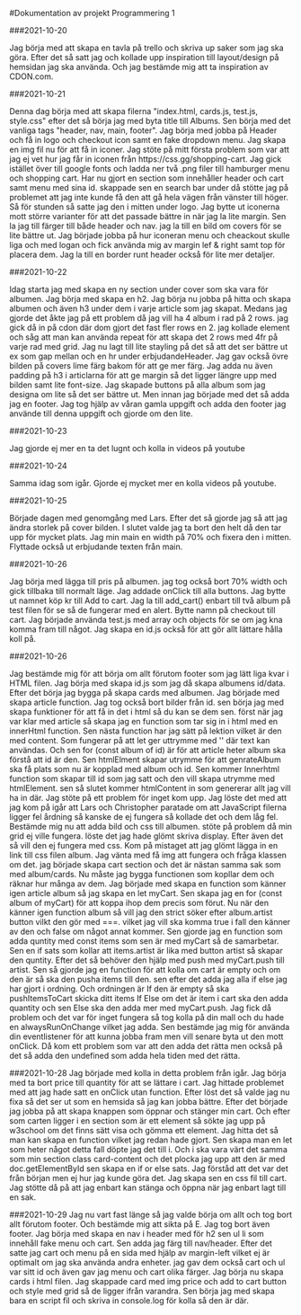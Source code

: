#Dokumentation av projekt Programmering 1


###2021-10-20
<p> Jag börja med att skapa en tavla på trello och skriva up saker som jag ska göra. Efter det
så satt jag och kollade upp inspiration till layout/design på hemsidan jag ska använda. Och 
jag bestämde mig att ta inspiration av CDON.com.</p>

###2021-10-21
<p>Denna dag börja med att skapa filerna "index.html, cards.js, test.js, style.css" efter
det så börja jag med byta title till Albums. Sen börja med det vanliga tags
"header, nav, main, footer". Jag börja med jobba på Header och få in logo och checkout icon
samt en fake dropdown menu. Jag skapa en img fil nu för att få in iconer. Jag stöte på mitt 
första problem som var att jag ej vet hur jag får in iconen från https://css.gg/shopping-cart.
Jag gick istället över till google fonts och ladda ner två .png filer till hamburger menu och
shopping cart. Har nu gjort en section som innehåller header och cart samt menu med sina id.
skappade sen en search bar under då stötte jag på problemet att jag inte kunde få den att gå 
hela vägen från vänster till höger. Så för stunden så satte jag den i mitten under logo.
Jag bytte ut iconerna mott större varianter för att det passade bättre in när jag la lite
margin. Sen la jag till färger till både header och nav. jag la till en bild om covers för
se lite bättre ut. Jag började jobba på hur iconeran menu och cheackout skulle liga och med
logan och fick använda mig av margin lef & right samt top för placera dem. Jag la till en
border runt header också för lite mer detaljer.</p>

###2021-10-22
<p>Idag starta jag med skapa en ny section under cover som ska vara för albumen. Jag börja
med skapa en h2. Jag börja nu jobba på hitta och skapa albumen och även h3 under dem i varje
article som jag skapat. Medans jag gjorde det åkte jag på ett problem då jag vill ha
4 album i rad på 2 rows. jag gick då in på cdon där dom gjort det fast fler rows en 2.
jag kollade element och såg att man kan använda repeat för att skapa det 2 rows med 4fr 
på varje rad med grid. Jag nu lagt till lite stayling på det så att det ser bättre ut
ex som gap mellan och en hr under erbjudandeHeader. Jag gav också övre bilden på covers 
lime färg bakom för att ge mer färg. Jag adda nu även padding på h3 i articlarna för att ge 
margin så det ligger längre upp med bilden samt lite font-size. Jag skapade buttons på alla 
album som jag designa om lite så det ser bättre ut. Men innan jag började med 
det så adda jag en footer. Jag tog hjälp av våran gamla uppgift och adda den footer jag
använde till denna uppgift och gjorde om den lite. </p>

###2021-10-23
<p>Jag gjorde ej mer en ta det lugnt och kolla in videos på youtube</p>

###2021-10-24 
<p>Samma idag som igår. Gjorde ej mycket mer en kolla videos på youtube.</p>

###2021-10-25
<p>Började dagen med genomgång med Lars. Efter det så gjorde jag så att jag ändra storlek på
cover bilden. I slutet valde jag ta bort den helt då den tar upp för mycket plats. Jag min
main en width på 70% och fixera den i mitten. Flyttade också ut erbjudande texten från main.
</p>

###2021-10-26
<p>Jag börja med lägga till pris på albumen. jag tog också bort 70% width och gick tillbaka 
till normalt läge. Jag addade onClick till alla buttons. Jag bytte ut namnet köp kr till
Add to cart. Jag la till add_cart() enbart till två album på test filen för se så de 
fungerar med en alert. Bytte namn på checkout till cart. Jag började använda test.js 
med array och objects för se om jag kna komma fram till något. Jag skapa en id.js också
för att gör allt lättare hålla koll på.</p>

###2021-10-26 
<p>Jag bestämde mig för att börja om allt förutom footer som jag lätt liga kvar 
i HTML filen. Jag börja med skapa id.js som jag då skapa albumens id/data.
Efter det börja jag bygga på skapa cards med albumen. Jag började med skapa article
function. Jag tog också bort bilder från id. sen börja jag med skapa funktioner för 
att få in det i html så du kan se dem sen. först när jag var klar med article så 
skapa jag en function som tar sig in i html med en innerHtml function. Sen nästa
function har jag sätt på lektion vilket är den med content. Som fungerar på att
let ger uttrymme med '' där text kan användas. Och sen for (const album of id) är för
att article heter album ska förstå att id är den. Sen htmlElment skapar utrymme för att
genrateAlbum ska få plats som nu är kopplad med album och id. Sen kommer Innerhtml 
function som skapar till id som jag satt och den vill skapa utrymme med htmlElement.
sen så slutet kommer htmlContent in som genererar allt jag vill ha in där. Jag stöte på
ett problem för inget kom upp. Jag löste det med att jag kom på igår att Lars och 
Christopher paratade om att JavaScript filerna ligger fel årdning så kanske de ej fungera 
så kollade det och dem låg fel. Bestämde mig nu att adda bild och css till albumen.
stöte på problem då min grid ej ville fungera. löste det jag hade glömt skriva display.
Efter även det så vill den ej fungera med css. Kom på mistaget att jag glömt lägga 
in en link till css filen album. Jag vänta med få img att fungera och fråga klassen om det.
jag började skapa cart section och det är nästan samma sak som med album/cards. Nu måste jag
bygga functionen som kopllar dem och räknar hur många av dem. Jag började med skapa en 
function som känner igen article album så jag skapa en let myCart. Sen skapa jag en 
for (const album of myCart) för att koppa ihop dem precis som förut. Nu när den känner igen
function album så vill jag den strict söker efter album.artist button vilkt den gör med ===.
vilket jag vill ska komma true i fall den känner av den och false om något annat kommer.
Sen gjorde jag en function som adda quntity med const items som sen är med myCart så de
samarbetar. Sen en if sats som kollar att items.artist är lika med button artist så skapar
den quntity. Efter det så behöver den hjälp med push med myCart.push till artist.
Sen så gjorde jag en function för att kolla om cart är empty och om den är så ska den pusha
items till den. sen efter det adda jag alla if else jag har gjort i ordning. Och ordningen 
är If den är empty så ska pushItemsToCart skicka ditt items If Else om det är item i cart ska 
den adda quantity och sen Else ska den adda mer med myCart.push. Jag fick då problem
och det var för inget fungera så tog kolla på din mall och du hade en alwaysRunOnChange
vilket jag adda. Sen bestämde jag mig för använda din eventlistener för att kunna jobba
fram men vill senare byta ut den mott onClick. Då kom ett problem som var att den adda 
det rätta men också på det så adda den undefined som adda hela tiden med det rätta.</p>

###2021-10-28
Jag började med kolla in detta problem från igår. Jag börja med ta bort price till quantity
för att se lättare i cart. Jag hittade problemet med att jag hade satt en onClick utan
function. Efter löst det så valde jag nu fixa så det ser ut som en hemsida så jag kan jobba
bättre. Efter det började jag jobba på att skapa knappen som öppnar och stänger min cart.
Och efter som carten ligger i en section som är ett element så sökte jag upp på w3school
om det finns sätt visa och gömma ett element. Jag hitta det så man kan skapa en function
vilket jag redan hade gjort. Sen skapa man en let som heter något detta fall döpte jag det 
till i. Och i ska vara värt det samma som min section class card-content och det plocka jag
upp att den är med doc.getElementById sen skapa en if or else sats. Jag förståd att det 
var det från början men ej hur jag kunde göra det. Jag skapa sen en css fil till cart.
Jag stötte då på att jag enbart kan stänga och öppna när jag enbart lagt till en sak.

###2021-10-29
Jag nu vart fast länge så jag valde börja om allt och tog bort allt förutom footer.
Och bestämde mig att sikta på E. Jag tog bort även footer. Jag börja med skapa en nav
i header med för h2 sen ul li som innehåll fake menu och cart. Sen adda jag färg till
nav/header. Efter det satte jag cart och menu på en sida med hjälp av margin-left 
vilket ej är optimalt om jag ska använda andra enheter. jag gav dem också cart och
ul var sitt id och även gav jag menu och cart olika färger. Jag börja nu skapa cards i
html filen. Jag skappade card med img price och add to cart button och style med grid
så de ligger ifrån varandra. Sen börja jag med skapa bara en script fil och skriva in 
console.log för kolla så den är där.

